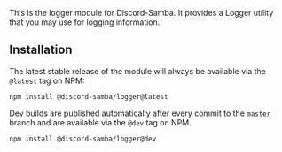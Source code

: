 <p class="lead">
This is the logger module for Discord-Samba. It provides a Logger utility that you may use for logging information.
</p>

## Installation
The latest stable release of the module will always be available via the `@latest` tag on NPM:

```
npm install @discord-samba/logger@latest
```

Dev builds are published automatically after every commit to the `master` branch and are available
via the `@dev` tag on NPM.

```
npm install @discord-samba/logger@dev
```